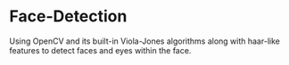 # Face-Detection
Using OpenCV and its built-in Viola-Jones algorithms along with haar-like features to detect faces and eyes within the face.
